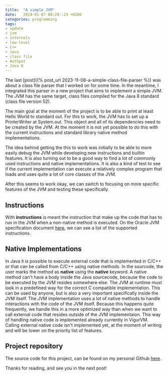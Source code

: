 ```yaml
---
title:  "A simple JVM"
date:   2024-01-07 08:28::23 +0100
categories: programming
tags:
- update
- jvm
- internals
- low-level
- C++
- Java
- class file
- HotSpot
- Java 8
---
```


The last [post]({% post_url 2023-11-08-a-simple-class-file-parser %}) was about a class file parser that I worked on for some time. In the meantime, I integrated this parser in a new project that aims to implement a simple JVM. The JVM has the same target, class files compiled for the Java 8 standard (class file version 52).

The main goal at the moment of the project is to be able to print at least Hello World to standard out. For this to work, the JVM has to set up a PrinterWriter at System.out. This object and all of its dependencies need to be created by the JVM. At the moment it is not yet possible to do this with the current instructions and standard library native method implementations.

The idea behind getting the this to work was initially to be able to more easily debug the JVM while developing new instructions and builtin features. It is also turning out to be a good way to find a lot of commonly used instructions and native implementations. It is also a kind of test to see if the current implementation can execute a relatively complex program that loads and uses quite a lot of core classes of the JVM.

After this seems to work okay, we can switch to focusing on more specific features of the JVM and testing these specifically.

## Instructions
With **instructions** is meant the instruction that make up the code that has to run in the JVM when a non-native method is executed. On the Oracle JVM specification document [here](https://docs.oracle.com/javase/specs/jvms/se8/html/jvms-6.html), we can see a list of the supported instructions.

## Native Implementations
In Java it is possible to execute external code that is implemented in C/C++ or that can be called from C/C++ using native methods. In the sourcode, the user marks the method as **native** using the **native** keyword. A native method can't have a body inside the Java sourcecode, because the code to be executed by the JVM resides somewhere else. The JVM at runtime must look in a predefined way for the correct C compatible implementation. This can be used by anyone, but is also a very important specifically inside the JVM itself. The JVM implementation uses a lot of native methods to handle interactions with the code of the JVM itself. Because this happens quite frequently, we handle this in a more optimized way than when we want to call external code that resides outside of the JVM implementaion. This way of handling native code is implemented already currently in VigurVM. Calling external native code isn't implemented yet, at the moment of writing and will be lower on the priority list of features.

## Project repository
The source code for this project, can be found on my personal Github [here](https://github.com/fernandezseb/Experimental-VigurVM).


Thanks for reading, and see you in the next post!